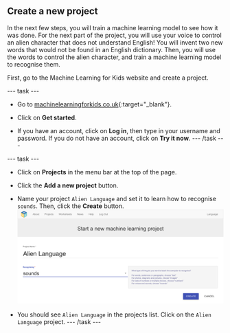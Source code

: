## Create a new project
In the next few steps, you will train a machine learning model to see how it was done. For the next part of the project, you will use your voice to control an alien character that does not understand English! You will invent two new words that would not be found in an English dictionary. Then, you will use the words to control the alien character, and train a machine learning model to recognise them.

First, go to the Machine Learning for Kids website and create a project.

--- task ---
+ Go to [machinelearningforkids.co.uk](https://machinelearningforkids.co.uk/){:target="_blank"}.

+ Click on **Get started**.

+ If you have an account, click on **Log in**, then type in your username and password. If you do not have an account, click on **Try it now**.
--- /task ---

--- task ---
+ Click on **Projects** in the menu bar at the top of the page.

+ Click the **Add a new project** button.

+ Name your project `Alien Language` and set it to learn how to recognise `sounds`. Then, click the **Create** button.
![Creating a project](images/create.png)

+ You should see `Alien Language` in the projects list. Click on the `Alien Language` project.
--- /task ---
